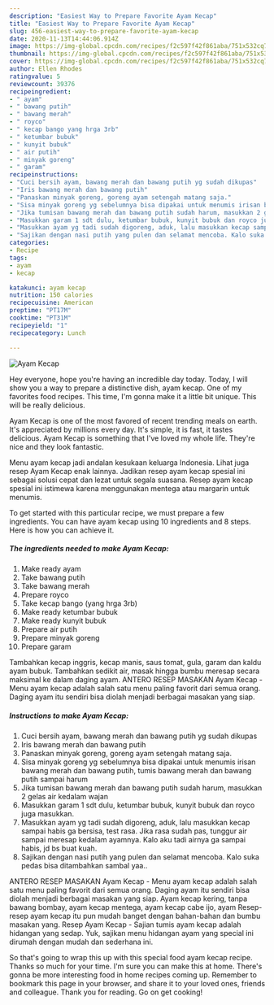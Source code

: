 ```yaml
---
description: "Easiest Way to Prepare Favorite Ayam Kecap"
title: "Easiest Way to Prepare Favorite Ayam Kecap"
slug: 456-easiest-way-to-prepare-favorite-ayam-kecap
date: 2020-11-13T14:44:06.914Z
image: https://img-global.cpcdn.com/recipes/f2c597f42f861aba/751x532cq70/ayam-kecap-foto-resep-utama.jpg
thumbnail: https://img-global.cpcdn.com/recipes/f2c597f42f861aba/751x532cq70/ayam-kecap-foto-resep-utama.jpg
cover: https://img-global.cpcdn.com/recipes/f2c597f42f861aba/751x532cq70/ayam-kecap-foto-resep-utama.jpg
author: Ellen Rhodes
ratingvalue: 5
reviewcount: 39376
recipeingredient:
- " ayam"
- " bawang putih"
- " bawang merah"
- " royco"
- " kecap bango yang hrga 3rb"
- " ketumbar bubuk"
- " kunyit bubuk"
- " air putih"
- " minyak goreng"
- " garam"
recipeinstructions:
- "Cuci bersih ayam, bawang merah dan bawang putih yg sudah dikupas"
- "Iris bawang merah dan bawang putih"
- "Panaskan minyak goreng, goreng ayam setengah matang saja."
- "Sisa minyak goreng yg sebelumnya bisa dipakai untuk menumis irisan bawang merah dan bawang putih, tumis bawang merah dan bawang putih sampai harum"
- "Jika tumisan bawang merah dan bawang putih sudah harum, masukkan 2 gelas air kedalam wajan"
- "Masukkan garam 1 sdt dulu, ketumbar bubuk, kunyit bubuk dan royco juga masukkan."
- "Masukkan ayam yg tadi sudah digoreng, aduk, lalu masukkan kecap sampai habis ga bersisa, test rasa. Jika rasa sudah pas, tunggur air sampai meresap kedalam ayamnya. Kalo aku tadi airnya ga sampai habis, jd bs buat kuah."
- "Sajikan dengan nasi putih yang pulen dan selamat mencoba. Kalo suka pedas bisa ditambahkan sambal yaa.."
categories:
- Recipe
tags:
- ayam
- kecap

katakunci: ayam kecap 
nutrition: 150 calories
recipecuisine: American
preptime: "PT17M"
cooktime: "PT31M"
recipeyield: "1"
recipecategory: Lunch

---
```



![Ayam Kecap](https://img-global.cpcdn.com/recipes/f2c597f42f861aba/751x532cq70/ayam-kecap-foto-resep-utama.jpg)

Hey everyone, hope you're having an incredible day today. Today, I will show you a way to prepare a distinctive dish, ayam kecap. One of my favorites food recipes. This time, I'm gonna make it a little bit unique. This will be really delicious.

Ayam Kecap is one of the most favored of recent trending meals on earth. It's appreciated by millions every day. It's simple, it is fast, it tastes delicious. Ayam Kecap is something that I've loved my whole life. They're nice and they look fantastic.

Menu ayam kecap jadi andalan kesukaan keluarga Indonesia. Lihat juga resep Ayam Kecap enak lainnya. Jadikan resep ayam kecap spesial ini sebagai solusi cepat dan lezat untuk segala suasana. Resep ayam kecap spesial ini istimewa karena menggunakan mentega atau margarin untuk menumis.


To get started with this particular recipe, we must prepare a few ingredients. You can have ayam kecap using 10 ingredients and 8 steps. Here is how you can achieve it.

<!--inarticleads1-->

##### The ingredients needed to make Ayam Kecap:

1. Make ready  ayam
1. Take  bawang putih
1. Take  bawang merah
1. Prepare  royco
1. Take  kecap bango (yang hrga 3rb)
1. Make ready  ketumbar bubuk
1. Make ready  kunyit bubuk
1. Prepare  air putih
1. Prepare  minyak goreng
1. Prepare  garam


Tambahkan kecap inggris, kecap manis, saus tomat, gula, garam dan kaldu ayam bubuk. Tambahkan sedikit air, masak hingga bumbu meresap secara maksimal ke dalam daging ayam. ANTERO RESEP MASAKAN Ayam Kecap - Menu ayam kecap adalah salah satu menu paling favorit dari semua orang. Daging ayam itu sendiri bisa diolah menjadi berbagai masakan yang siap. 

<!--inarticleads2-->

##### Instructions to make Ayam Kecap:

1. Cuci bersih ayam, bawang merah dan bawang putih yg sudah dikupas
1. Iris bawang merah dan bawang putih
1. Panaskan minyak goreng, goreng ayam setengah matang saja.
1. Sisa minyak goreng yg sebelumnya bisa dipakai untuk menumis irisan bawang merah dan bawang putih, tumis bawang merah dan bawang putih sampai harum
1. Jika tumisan bawang merah dan bawang putih sudah harum, masukkan 2 gelas air kedalam wajan
1. Masukkan garam 1 sdt dulu, ketumbar bubuk, kunyit bubuk dan royco juga masukkan.
1. Masukkan ayam yg tadi sudah digoreng, aduk, lalu masukkan kecap sampai habis ga bersisa, test rasa. Jika rasa sudah pas, tunggur air sampai meresap kedalam ayamnya. Kalo aku tadi airnya ga sampai habis, jd bs buat kuah.
1. Sajikan dengan nasi putih yang pulen dan selamat mencoba. Kalo suka pedas bisa ditambahkan sambal yaa..


ANTERO RESEP MASAKAN Ayam Kecap - Menu ayam kecap adalah salah satu menu paling favorit dari semua orang. Daging ayam itu sendiri bisa diolah menjadi berbagai masakan yang siap. Ayam kecap kering, tanpa bawang bombay, ayam kecap mentega, ayam kecap cabe ijo, ayam Resep-resep ayam kecap itu pun mudah banget dengan bahan-bahan dan bumbu masakan yang. Resep Ayam Kecap - Sajian tumis ayam kecap adalah hidangan yang sedap. Yuk, sajikan menu hidangan ayam yang special ini dirumah dengan mudah dan sederhana ini. 

So that's going to wrap this up with this special food ayam kecap recipe. Thanks so much for your time. I'm sure you can make this at home. There's gonna be more interesting food in home recipes coming up. Remember to bookmark this page in your browser, and share it to your loved ones, friends and colleague. Thank you for reading. Go on get cooking!
